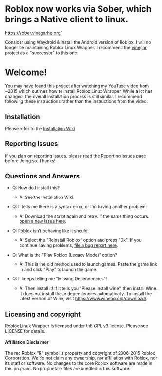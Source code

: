 # Roblox now works via Sober, which brings a Native client to linux.
https://sober.vinegarhq.org/

Consider using Waydroid & install the Android version of Roblox. I will no longer be maintaining Roblox Linux Wrapper.
I recommend the [vinegar](https://github.com/vinegarhq/vinegar) project as a "successor" to this one.

# Welcome!
You may have found this project after watching my YouTube video from ~2015 which outlines how to install Roblox Linux Wrapper. While a lot has changed, the overall installation process is still similar. I recommend following these instructions rather than the instructions from the video.

## Installation

Please refer to the [Installation Wiki](https://github.com/roblox-linux-wrapper/roblox-linux-wrapper/wiki/Installation)

## Reporting Issues
If you plan on reporting issues, please read the [Reporting Issues](https://github.com/roblox-linux-wrapper/roblox-linux-wrapper/wiki/Reporting-Issues) page before doing so. Thanks!

## Questions and Answers

* Q: How do I install this?
  * A: See the Installation Wiki.

* Q: It tells me there is a syntax error, or I'm having another problem.
  * A: Download the script again and retry. If the same thing occurs, [open a new issue here](https://github.com/roblox-linux-wrapper/roblox-linux-wrapper/issues).

* Q: Roblox isn't behaving like it should.
  * A: Select the "Reinstall Roblox" option and press "Ok". If you continue having problems, [file a bug report here](https://github.com/roblox-linux-wrapper/roblox-linux-wrapper/issues).

* Q: What is the "Play Roblox (Legacy Mode)" option?
  * A: This is the old method used to launch games. Paste the game link in and click "Play" to launch the game.

* Q: It keeps telling me "Missing Dependencies"!
  * A: Then install it! If it tells you "Please install wine", then install Wine. It does not install these dependencies automatically. To install the latest version of Wine, visit https://www.winehq.org/download/.


## Licensing and copyright
Roblox Linux Wrapper is licensed under thE GPL v3 license. Please see LICENSE for details.


#### Affiliation Disclaimer
The red Roblox "R" symbol is property and copyright of 2006-2015 Roblox Corporation. We do not claim any ownership, nor affiliation with Roblox, nor its staff or software. No changes to the core Roblox software are made in this program. No proprietary files are bundled in this software.
